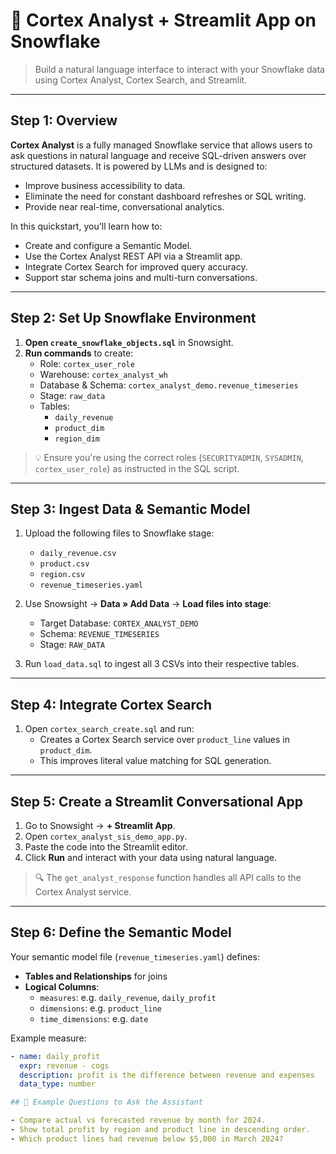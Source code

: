 # 💬 Cortex Analyst + Streamlit App on Snowflake

> Build a natural language interface to interact with your Snowflake data using Cortex Analyst, Cortex Search, and Streamlit.

---

## Step 1: Overview

**Cortex Analyst** is a fully managed Snowflake service that allows users to ask questions in natural language and receive SQL-driven answers over structured datasets. It is powered by LLMs and is designed to:

- Improve business accessibility to data.
- Eliminate the need for constant dashboard refreshes or SQL writing.
- Provide near real-time, conversational analytics.

In this quickstart, you'll learn how to:

- Create and configure a Semantic Model.
- Use the Cortex Analyst REST API via a Streamlit app.
- Integrate Cortex Search for improved query accuracy.
- Support star schema joins and multi-turn conversations.

---

## Step 2: Set Up Snowflake Environment

1. **Open `create_snowflake_objects.sql`** in Snowsight.
2. **Run commands** to create:
   - Role: `cortex_user_role`
   - Warehouse: `cortex_analyst_wh`
   - Database & Schema: `cortex_analyst_demo.revenue_timeseries`
   - Stage: `raw_data`
   - Tables:
     - `daily_revenue`
     - `product_dim`
     - `region_dim`

> 💡 Ensure you're using the correct roles (`SECURITYADMIN`, `SYSADMIN`, `cortex_user_role`) as instructed in the SQL script.

---

## Step 3: Ingest Data & Semantic Model

1. Upload the following files to Snowflake stage:
   - `daily_revenue.csv`
   - `product.csv`
   - `region.csv`
   - `revenue_timeseries.yaml`

2. Use Snowsight → **Data » Add Data** → **Load files into stage**:
   - Target Database: `CORTEX_ANALYST_DEMO`
   - Schema: `REVENUE_TIMESERIES`
   - Stage: `RAW_DATA`

3. Run `load_data.sql` to ingest all 3 CSVs into their respective tables.

---

## Step 4: Integrate Cortex Search

1. Open `cortex_search_create.sql` and run:
   - Creates a Cortex Search service over `product_line` values in `product_dim`.
   - This improves literal value matching for SQL generation.

---

## Step 5: Create a Streamlit Conversational App

1. Go to Snowsight → **+ Streamlit App**.
2. Open `cortex_analyst_sis_demo_app.py`.
3. Paste the code into the Streamlit editor.
4. Click **Run** and interact with your data using natural language.

> 🔍 The `get_analyst_response` function handles all API calls to the Cortex Analyst service.

---

## Step 6: Define the Semantic Model

Your semantic model file (`revenue_timeseries.yaml`) defines:

- **Tables and Relationships** for joins
- **Logical Columns**:
  - `measures`: e.g. `daily_revenue`, `daily_profit`
  - `dimensions`: e.g. `product_line`
  - `time_dimensions`: e.g. `date`

Example measure:
```yaml
- name: daily_profit
  expr: revenue - cogs
  description: profit is the difference between revenue and expenses
  data_type: number

## 🧠 Example Questions to Ask the Assistant

- Compare actual vs forecasted revenue by month for 2024.  
- Show total profit by region and product line in descending order.  
- Which product lines had revenue below $5,000 in March 2024?

